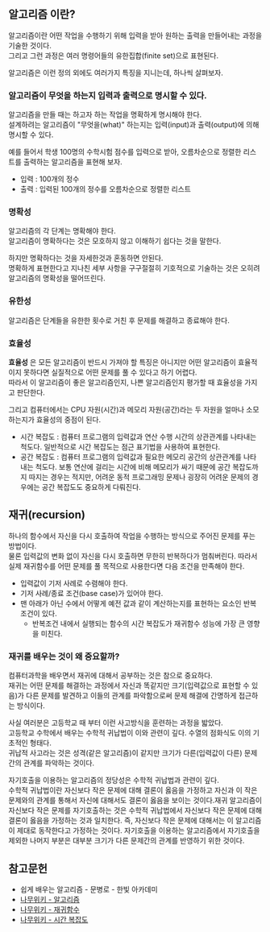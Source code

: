 
## 알고리즘 이란?

알고리즘이란 어떤 작업을 수행하기 위해 입력을 받아 원하는 출력을 만들어내는 과정을 기술한 것이다.  
그리고 그런 과정은 여러 명령어들의 유한집합(finite set)으로 표현된다.  


알고리즘은 이런 정의 외에도 여러가지 특징을 지니는데, 하나씩 살펴보자.  

### 알고리즘이 무엇을 하는지 입력과 출력으로 명시할 수 있다.

알고리즘을 만들 때는 하고자 하는 작업을 명확하게 명시해야 한다.  
설계하려는 알고리즘이 "무엇을(what)" 하는지는 입력(input)과 출력(output)에 의해 명시할 수 있다.  


예를 들어서 학생 100명의 수학시험 점수를 입력으로 받아, 오름차순으로 정렬한 리스트를 출력하는 알고리즘을 표현해 보자.

* 입력 : 100개의 정수
* 출력 : 입력된 100개의 정수를 오름차순으로 정렬한 리스트

### 명확성

알고리즘의 각 단계는 명확해야 한다.  
알고리즘이 명확하다는 것은 모호하지 않고 이해하기 쉽다는 것을 말한다.  


하지만 명확하다는 것을 자세한것과 혼동하면 안된다.  
명확하게 표현한다고 지나친 세부 사항을 구구절절히 기호적으로 기술하는 것은 오히려 알고리즘의 명확성을 떨어뜨린다.  

### 유한성

알고리즘은 단계들을 유한한 횟수로 거친 후 문제를 해결하고 종료해야 한다.  

### 효율성

**효율성** 은 모든 알고리즘이 반드시 가져야 할 특징은 아니지만 어떤 알고리즘이 효율적이지 못하다면 실질적으로 어떤 문제를 풀 수 있다고 하기 어렵다.  
따라서 이 알고리즘이 좋은 알고리즘인지, 나쁜 알고리즘인지 평가할 때 효율성을 가지고 판단한다.


그리고 컴퓨터에서는 CPU 자원(시간)과 메모리 자원(공간)라는 두 자원을 얼마나 소모하는지가 효율성의 중점이 된다.  

* 시간 복잡도 : 컴퓨터 프로그램의 입력값과 연산 수행 시간의 상관관계를 나타내는 척도다. 일반적으로 시간 복잡도는 점근 표기법을 사용하여 표현한다.
* 공간 복잡도 : 컴퓨터 프로그램의 입력값과 필요한 메모리 공간의 상관관계를 나타내는 척도다. 보통 연산에 걸리는 시간에 비해 메모리가 싸기 때문에 공간 복잡도까지 따지는 경우는 적지만, 어려운 동적 프로그래밍 문제나 굉장히 어려운 문제의 경우에는 공간 복잡도도 중요하게 다뤄진다.  
## 재귀(recursion)

하나의 함수에서 자신을 다시 호출하여 작업을 수행하는 방식으로 주어진 문제를 푸는 방법이다.  
물론 입력값의 변화 없이 자신을 다시 호출하면 무한히 반복하다가 멈춰버린다. 따라서 실제 재귀함수를 어떤 문제를 풀 목적으로 사용한다면 다음 조건을 만족해야 한다.

* 입력값이 기저 사례로 수렴해야 한다.
* 기저 사례/종료 조건(base case)가 있어야 한다.
* 맨 아래가 아닌 수에서 어떻게 예전 값과 같이 계산하는지를 표현하는 요소인 반복 조건이 있다.  
	* 반복조건 내에서 실행되는 함수의 시간 복잡도가 재귀함수 성능에 가장 큰 영향을 미친다.  

### 재귀를 배우는 것이 왜 중요할까?

컴퓨터과학을 배우면서 재귀에 대해서 공부하는 것은 참으로 중요하다.  
재귀는 어떤 문제를 해결하는 과정에서 자신과 똑같지만 크기(입력값으로 표현할 수 있음)가 다른 문제를 발견하고 이들의 관계를 파악함으로써 문제 해결에 간명하게 접근하는 방식이다.


사실 여러분은 고등학교 때 부터 이런 사고방식을 훈련하는 과정을 밟았다.  
고등학교 수학에서 배우는 수학적 귀납법이 이와 관련이 깊다. 수열의 점화식도 이의 기초적인 형태다.  
귀납적 사고라는 것은 성격(같은 알고리즘)이 같지만 크기가 다른(입력값이 다른) 문제 간의 관계를 파악하는 것이다.  


자기호출을 이용하는 알고리즘의 정당성은 수학적 귀납법과 관련이 깊다.  
수학적 귀납법이란 자신보다 작은 문제에 대해 결론이 옳음을 가정하고 자신과 이 작은 문제와의 관계를 통해서 자신에 대해서도 결론이 옳음을 보이는 것이다.재귀 알고리즘이 자신보다 작은 문제를 자기호출하는 것은 수학적 귀납법에서 자신보다 작은 문제에 대해 결론이 옳음을 가정하는 것과 일치한다. 즉, 자신보다 작은 문제에 대해서는 이 알고리즘이 제대로 동작한다고 가정하는 것이다. 자기호출을 이용하는 알고리즘에서 자기호출을 제외한 나머지 부분은 대부분 크기가 다른 문제간의 관계를 반영하기 위한 것이다.  

## 참고문헌

* 쉽게 배우는 알고리즘 - 문병로 - 한빛 아카데미
* [나무위키 - 알고리즘](https://namu.wiki/w/%EC%95%8C%EA%B3%A0%EB%A6%AC%EC%A6%98)
* [나무위키 - 재귀함수](https://namu.wiki/w/%EC%9E%AC%EA%B7%80%ED%95%A8%EC%88%98)
* [나무위키 - 시간 복잡도](https://namu.wiki/w/%EC%8B%9C%EA%B0%84%20%EB%B3%B5%EC%9E%A1%EB%8F%84)
